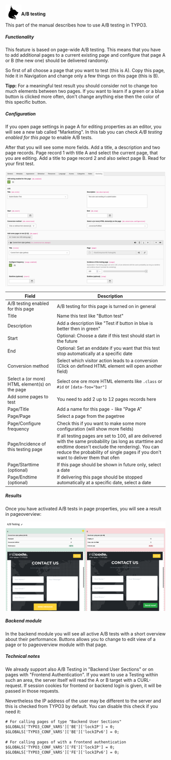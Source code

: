 <img align="left" src="../../../Resources/Public/Icons/lux.svg" width="50" />

#### A/B testing

This part of the manual describes how to use A/B testing in TYPO3.

##### Functionality

This feature is based on page-wide A/B testing. This means that you have to add additional pages to a current existing
page and configure that page A or B (the new one) should be delivered randomly.

So first of all choose a page that you want to test (this is A). Copy this page, hide it in Navigation and
change only a few things on this page (this is B).

**Tipp:** For a meaningful test result you should consider not to change too much elements between two pages.
If you want to learn if a green or a blue button is clicked more often, don't change anything else then the color of
this specific button.

##### Configuration

If you open page settings in page A for editing properties as an editor, you will see a new tab called "Marketing".
In this tab you can check *A/B testing enabled for this page* to enable A/B tests.

After that you will see some more fields. Add a title, a description and two page records. Page record 1 with title A
and select the current page, that you are editing. Add a title to page record 2 and also select page B.
Read for your first test.

<img src="../../../Documentation/Images/screenshot_abtesting_pagesettings.png" width="800" />

| Field                                            | Description                                                                                               |
| ------------------------------------------------ | --------------------------------------------------------------------------------------------------------- |
| A/B testing enabled for this page                | A/B testing for this page is turned on in general                                                         |
| Title                                            | Name this test like "Button test"                                                                         |
| Description                                      | Add a description like "Test if button in blue is better then in green"                                   |
| Start                                            | Optional: Choose a date if this test should start in the future                                           |
| End                                              | Optional: Set an enddate if you want that this test stop automatically at a specific date                 |
| Conversion method                                | Select which visitor action leads to a conversion (Click on defined HTML element will open another field) |
| Select a (or more) HTML element(s) on the page   | Select one ore more HTML elements like `.class` or `#id` or `[data-foo="bar"]`                            |
| Add some pages to test                           | You need to add 2 up to 12 pages records here                                                             |
| Page/Title                                       | Add a name for this page - like "Page A"                                                                  |
| Page/Page                                        | Select a page from the pagetree                                                                           |
| Page/Configure frequency                         | Check this if you want to make some more configuration (will show more fields)                            |
| Page/Incidence of this testing page              | If all testing pages are set to 100, all are delivered with the same probability (as long as starttime and endtime doesn't exclude the rendering). You can reduce the probability of single pages if you don't want to deliver them that ofen |
| Page/Starttime (optional)                        | If this page should be shown in future only, select a date                                                |
| Page/Endtime (optional)                          | If delivering this page should be stopped automatically at a specific date, select a date                 |

##### Results

Once you have activated A/B tests in page properties, you will see a result in pageoverview:

<img src="../../../Documentation/Images/screenshot_abtesting_pageoverview.png" width="800" />


##### Backend module

In the backend module you will see all active A/B tests with a short overview about their performance.
Buttons allows you to change to edit view of a page or to pageoverview module with that page.


##### Technical notes

We already support also A/B Testing in "Backend User Sections" or on pages with "Frontend Authentication".
If you want to use a Testing within such an area, the server itself will read the A or B target with a CURL-request. If
session cookies for frontend or backend login is given, it will be passed in those requests.

Nevertheless the IP address of the user may be different to the server and this is checked from TYPO3 by default.
You can disable this check if you need it:

```
# For calling pages of type "Backend User Sections"
$GLOBALS['TYPO3_CONF_VARS']['BE']['lockIP'] = 0;
$GLOBALS['TYPO3_CONF_VARS']['BE']['lockIPv6'] = 0;

# For calling pages of with a frontend authentication
$GLOBALS['TYPO3_CONF_VARS']['FE']['lockIP'] = 0;
$GLOBALS['TYPO3_CONF_VARS']['FE']['lockIPv6'] = 0;
```
